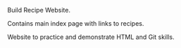 Build Recipe Website.

Contains main index page with links to recipes.

Website to practice and demonstrate HTML and Git skills.
